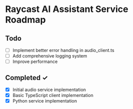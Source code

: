 # Raycast AI Assistant Service Roadmap

## Todo
- [ ] Implement better error handling in audio_client.ts
- [ ] Add comprehensive logging system
- [ ] Improve performance

## Completed ✓
- [x] Initial audio service implementation
- [x] Basic TypeScript client implementation
- [x] Python service implementation
